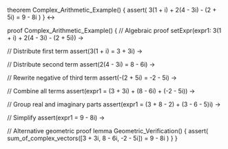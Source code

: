theorem Complex_Arithmetic_Example() {
  assert(
    3(1 + i) + 2(4 - 3i) - (2 + 5i) = 9 - 8i
  )
} ↔

proof Complex_Arithmetic_Example() {
  // Algebraic proof
  setExpr(expr1: 3(1 + i) + 2(4 - 3i) - (2 + 5i)) →
  
  // Distribute first term
  assert(3(1 + i) = 3 + 3i) →
  
  // Distribute second term
  assert(2(4 - 3i) = 8 - 6i) →
  
  // Rewrite negative of third term
  assert(-(2 + 5i) = -2 - 5i) →
  
  // Combine all terms
  assert(expr1 = (3 + 3i) + (8 - 6i) + (-2 - 5i)) →
  
  // Group real and imaginary parts
  assert(expr1 = (3 + 8 - 2) + (3 - 6 - 5)i) →
  
  // Simplify
  assert(expr1 = 9 - 8i) →
  
  // Alternative geometric proof
  lemma Geometric_Verification() {
    assert(
      sum_of_complex_vectors([3 + 3i, 8 - 6i, -2 - 5i]) = 9 - 8i
    )
  }
}